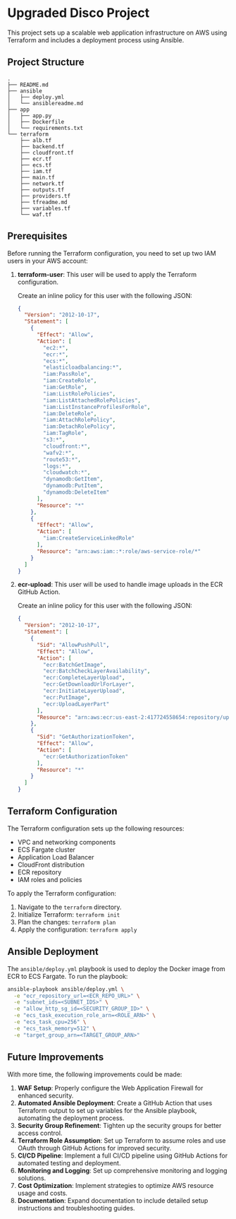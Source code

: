 # Upgraded Disco Project

This project sets up a scalable web application infrastructure on AWS using Terraform and includes a deployment process using Ansible.

## Project Structure

```
.
├── README.md
├── ansible
│   ├── deploy.yml
│   └── ansiblereadme.md
├── app
│   ├── app.py
│   ├── Dockerfile
│   └── requirements.txt
└── terraform
    ├── alb.tf
    ├── backend.tf
    ├── cloudfront.tf
    ├── ecr.tf
    ├── ecs.tf
    ├── iam.tf
    ├── main.tf
    ├── network.tf
    ├── outputs.tf
    ├── providers.tf
    ├── tfreadme.md
    ├── variables.tf
    └── waf.tf
```

## Prerequisites

Before running the Terraform configuration, you need to set up two IAM users in your AWS account:

1. **terraform-user**: This user will be used to apply the Terraform configuration.

   Create an inline policy for this user with the following JSON:

   ```json
   {
     "Version": "2012-10-17",
     "Statement": [
       {
         "Effect": "Allow",
         "Action": [
           "ec2:*",
           "ecr:*",
           "ecs:*",
           "elasticloadbalancing:*",
           "iam:PassRole",
           "iam:CreateRole",
           "iam:GetRole",
           "iam:ListRolePolicies",
           "iam:ListAttachedRolePolicies",
           "iam:ListInstanceProfilesForRole",
           "iam:DeleteRole",
           "iam:AttachRolePolicy",
           "iam:DetachRolePolicy",
           "iam:TagRole",
           "s3:*",
           "cloudfront:*",
           "wafv2:*",
           "route53:*",
           "logs:*",
           "cloudwatch:*",
           "dynamodb:GetItem",
           "dynamodb:PutItem",
           "dynamodb:DeleteItem"
         ],
         "Resource": "*"
       },
       {
         "Effect": "Allow",
         "Action": [
           "iam:CreateServiceLinkedRole"
         ],
         "Resource": "arn:aws:iam::*:role/aws-service-role/*"
       }
     ]
   }
   ```

2. **ecr-upload**: This user will be used to handle image uploads in the ECR GitHub Action.

   Create an inline policy for this user with the following JSON:

   ```json
   {
     "Version": "2012-10-17",
     "Statement": [
       {
         "Sid": "AllowPushPull",
         "Effect": "Allow",
         "Action": [
           "ecr:BatchGetImage",
           "ecr:BatchCheckLayerAvailability",
           "ecr:CompleteLayerUpload",
           "ecr:GetDownloadUrlForLayer",
           "ecr:InitiateLayerUpload",
           "ecr:PutImage",
           "ecr:UploadLayerPart"
         ],
         "Resource": "arn:aws:ecr:us-east-2:417724558654:repository/upgraded-disco-app"
       },
       {
         "Sid": "GetAuthorizationToken",
         "Effect": "Allow",
         "Action": [
           "ecr:GetAuthorizationToken"
         ],
         "Resource": "*"
       }
     ]
   }
   ```

## Terraform Configuration

The Terraform configuration sets up the following resources:

- VPC and networking components
- ECS Fargate cluster
- Application Load Balancer
- CloudFront distribution
- ECR repository
- IAM roles and policies

To apply the Terraform configuration:

1. Navigate to the `terraform` directory.
2. Initialize Terraform: `terraform init`
3. Plan the changes: `terraform plan`
4. Apply the configuration: `terraform apply`

## Ansible Deployment

The `ansible/deploy.yml` playbook is used to deploy the Docker image from ECR to ECS Fargate. To run the playbook:

```bash
ansible-playbook ansible/deploy.yml \
  -e "ecr_repository_url=<ECR_REPO_URL>" \
  -e "subnet_ids=<SUBNET_IDS>" \
  -e "allow_http_sg_id=<SECURITY_GROUP_ID>" \
  -e "ecs_task_execution_role_arn=<ROLE_ARN>" \
  -e "ecs_task_cpu=256" \
  -e "ecs_task_memory=512" \
  -e "target_group_arn=<TARGET_GROUP_ARN>"
```

## Future Improvements

With more time, the following improvements could be made:

1. **WAF Setup**: Properly configure the Web Application Firewall for enhanced security.
2. **Automated Ansible Deployment**: Create a GitHub Action that uses Terraform output to set up variables for the Ansible playbook, automating the deployment process.
3. **Security Group Refinement**: Tighten up the security groups for better access control.
4. **Terraform Role Assumption**: Set up Terraform to assume roles and use OAuth through GitHub Actions for improved security.
5. **CI/CD Pipeline**: Implement a full CI/CD pipeline using GitHub Actions for automated testing and deployment.
6. **Monitoring and Logging**: Set up comprehensive monitoring and logging solutions.
7. **Cost Optimization**: Implement strategies to optimize AWS resource usage and costs.
8. **Documentation**: Expand documentation to include detailed setup instructions and troubleshooting guides.